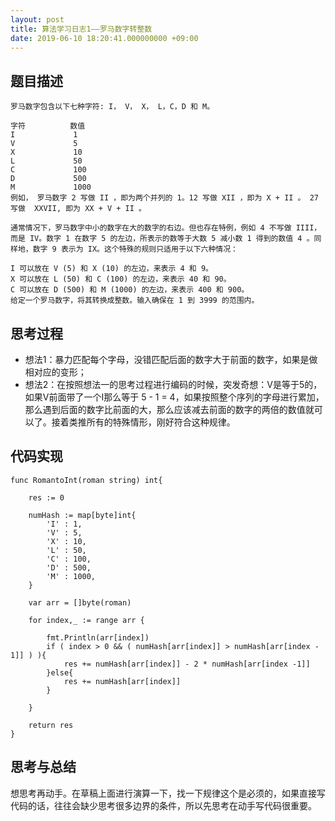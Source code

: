 ```yaml
---
layout: post
title: 算法学习日志1——罗马数字转整数
date: 2019-06-10 18:20:41.000000000 +09:00
---
```


## 题目描述

```
罗马数字包含以下七种字符: I， V， X， L，C，D 和 M。

字符          数值
I             1
V             5
X             10
L             50
C             100
D             500
M             1000
例如， 罗马数字 2 写做 II ，即为两个并列的 1。12 写做 XII ，即为 X + II 。 27 写做  XXVII, 即为 XX + V + II 。

通常情况下，罗马数字中小的数字在大的数字的右边。但也存在特例，例如 4 不写做 IIII，而是 IV。数字 1 在数字 5 的左边，所表示的数等于大数 5 减小数 1 得到的数值 4 。同样地，数字 9 表示为 IX。这个特殊的规则只适用于以下六种情况：

I 可以放在 V (5) 和 X (10) 的左边，来表示 4 和 9。
X 可以放在 L (50) 和 C (100) 的左边，来表示 40 和 90。 
C 可以放在 D (500) 和 M (1000) 的左边，来表示 400 和 900。
给定一个罗马数字，将其转换成整数。输入确保在 1 到 3999 的范围内。
```

## 思考过程

- 想法1：暴力匹配每个字母，没错匹配后面的数字大于前面的数字，如果是做相对应的变形；
- 想法2：在按照想法一的思考过程进行编码的时候，突发奇想：V是等于5的，如果V前面带了一个I那么等于 5 - 1 = 4，如果按照整个序列的字母进行累加，那么遇到后面的数字比前面的大，那么应该减去前面的数字的两倍的数值就可以了。接着类推所有的特殊情形，刚好符合这种规律。

## 代码实现

```
func RomantoInt(roman string) int{

	res := 0

	numHash := map[byte]int{
		'I' : 1,
		'V' : 5,
		'X' : 10,
		'L' : 50,
		'C' : 100,
		'D' : 500,
		'M' : 1000,
	}

	var arr = []byte(roman)

	for index,_ := range arr {

		fmt.Println(arr[index])
		if ( index > 0 && ( numHash[arr[index]] > numHash[arr[index - 1]] ) ){
			res += numHash[arr[index]] - 2 * numHash[arr[index -1]]
		}else{
			res += numHash[arr[index]]
		}

	}

	return res
}
```
## 思考与总结

想思考再动手。在草稿上面进行演算一下，找一下规律这个是必须的，如果直接写代码的话，往往会缺少思考很多边界的条件，所以先思考在动手写代码很重要。